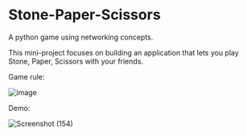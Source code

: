 # Stone-Paper-Scissors

A python game using networking concepts.

This mini-project focuses on building an application that lets you play Stone, Paper, Scissors with your friends. 

Game rule:

![image](https://user-images.githubusercontent.com/60534153/140864896-ab5ce286-02a5-456b-8ec9-a98fd1c35d86.png)

Demo:

![Screenshot (154)](https://user-images.githubusercontent.com/60534153/140864742-f353adc1-cd55-4420-bf03-0ced2a5b2e52.png)
